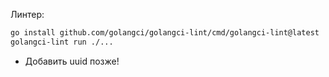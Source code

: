 Линтер:
```bash
go install github.com/golangci/golangci-lint/cmd/golangci-lint@latest
golangci-lint run ./...
```

- Добавить uuid позже!
